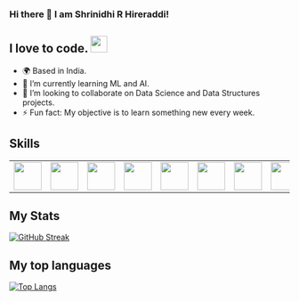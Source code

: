 ### Hi there 👋 I am Shrinidhi R Hireraddi!

## I love to code. <img src="https://media.giphy.com/media/WUlplcMpOCEmTGBtBW/giphy.gif" width="30">

- 🌍 Based in India.
- 🌱 I’m currently learning ML and AI.
- 🤝 I’m looking to collaborate on Data Science and Data Structures projects.
- ⚡ Fun fact: My objective is to learn something new every week.

## Skills

<table>
    <tbody>
        <tr>
            <td>
            <img height="50" src="https://user-images.githubusercontent.com/83594754/209468878-62bb16b3-f548-48d1-ac9d-10c87cfc23d9.svg" />
            </a></td>
            <td>
            <img height="50" src="https://user-images.githubusercontent.com/83594754/209468876-7d05ea6b-8ff2-4419-8dbf-2462634c431a.svg" />
            </a></td>
            <td>
            <img height="50" src="https://user-images.githubusercontent.com/83594754/209469240-bd219686-ab80-486c-9897-0c922f7ec128.svg" />
            </a></td>
            <td>
            <img height="50" src="https://user-images.githubusercontent.com/83594754/209468879-6d185143-c679-484c-9efd-98762695fb56.svg" />
            </a></td>
            <td>
            <img height="50" src="https://user-images.githubusercontent.com/83594754/209469237-af5ef5ad-9419-4161-bbe9-a09293152b11.svg" />
            </a></td>
            <td>
            <img height="50" src="https://user-images.githubusercontent.com/83594754/209469238-d720263e-e891-455c-8ab8-5a235e1cf7f5.svg" />
            </a></td>
            <td>
            <img height="50" src="https://user-images.githubusercontent.com/83594754/209468880-bce760c9-0e82-41b0-837c-b0222b89ce51.png" />
            </a></td>
            <td>
            <img height="50" src="https://user-images.githubusercontent.com/83594754/209468881-3afd7acc-b607-4620-b610-183fe1312cc6.svg" />
            </a></td>
            <td>
            <img height="50" src="https://user-images.githubusercontent.com/83594754/209468884-6cf801a5-f8c9-4805-94c4-205e71809eba.svg"/>
            </a></td>
            <td>
            <img height="50" src="https://user-images.githubusercontent.com/83594754/209468885-7e0a4115-e8ee-43e5-a67c-08ac46c9ce8c.svg"/>
            </a></td>
            <td>
            <img height="50" src="https://user-images.githubusercontent.com/83594754/209468882-3b2cd28d-a0bb-4f9c-a6f1-da5d2c0fdb37.svg"/>
            </a></td>
        </tr>
    </tbody>
</table>

##  My Stats 
 [![GitHub Streak](http://github-readme-streak-stats.herokuapp.com?user=Shrinidhi1&theme=dark&background=000000)](https://git.io/streak-stats)
 <br>
 <!--
 <img src="https://github-readme-stats.vercel.app/api?username=Shrinidhi1&show_icons=true&theme=dark"/>
 -->
 
 ## My top languages
 [![Top Langs](https://github-readme-stats.vercel.app/api/top-langs/?username=Shrinidhi1&theme=dark&background=000000)](https://github.com/anuraghazra/github-readme-stats)
 
 
